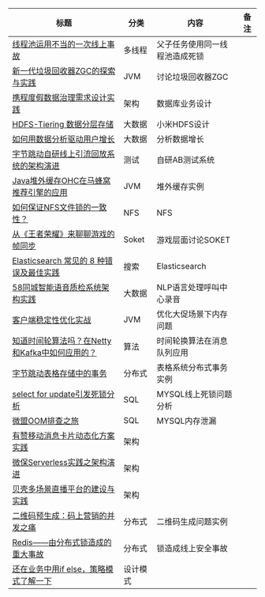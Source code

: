 
|标题|分类|内容|备注|
|----|----|----|----|
| [线程池运用不当的一次线上事故](https://mp.weixin.qq.com/s/Qpdxfal-m0KOUxLeMJlPxw)  | 多线程 | 父子任务使用同一线程池造成死锁  ||
| [新一代垃圾回收器ZGC的探索与实践](https://mp.weixin.qq.com/s/ag5u2EPObx7bZr7hkcrOTg)  | JVM | 讨论垃圾回收器ZGC  ||
| [携程度假数据治理需求设计实践](https://mp.weixin.qq.com/s/Xhuy2iRe6N_3yL4-jlRocA)  | 架构 | 数据库业务设计 ||
|[HDFS-Tiering 数据分层存储](https://mp.weixin.qq.com/s/0weyff54TjsBo6L-Zmkg5w)|大数据|小米HDFS设计||
|[如何用数据分析驱动用户增长](https://mp.weixin.qq.com/s/cdTNRFFJcKrpWgOtuFzYFw)|大数据|分析数据增长||
|[字节跳动自研线上引流回放系统的架构演进](https://mp.weixin.qq.com/s/3rxdiVDYqwllPRbF6gQ50Q)|测试|自研AB测试系统||
|[Java堆外缓存OHC在马蜂窝推荐引擎的应用](https://mp.weixin.qq.com/s/PEqWHct0K4LvzgeYJobWpA)|JVM|堆外缓存实例||
|[如何保证NFS文件锁的一致性？](https://mp.weixin.qq.com/s/lcrI3hzIplrQHs5aB_9Prg)|NFS|NFS|
|[从《王者荣耀》来聊聊游戏的帧同步](https://mp.weixin.qq.com/s/5atfuUNiIxYFv5y_wSVK1w)|Soket|游戏层面讨论SOKET||
|[Elasticsearch 常见的 8 种错误及最佳实践](https://mp.weixin.qq.com/s/zsAk7clgxzrjWLpQbYoTXg)|搜索|Elasticsearch||
|[58同城智能语音质检系统架构实践](https://mp.weixin.qq.com/s/1xHz6Ym8u0VOJL5-jYc5CQ)|大数据|NLP语言处理呼叫中心录音||
|[客户端稳定性优化实战](https://mp.weixin.qq.com/s/jQfrxyvVtBBjUXkJuRinGA)|JVM|优化大促场景下内存问题||
|[知道时间轮算法吗？在Netty和Kafka中如何应用的？](https://mp.weixin.qq.com/s/xBB72hJGn8geZ7SkM0FqJw)|算法|时间轮换算法在消息队列应用||
|[字节跳动表格存储中的事务](https://mp.weixin.qq.com/s/ZjnRzI18plggKTv_nPBsEw)|分布式|表格系统分布式事务实例||
|[select for update引发死锁分析](https://www.cnblogs.com/micrari/p/8029710.html)|SQL|MYSQL线上死锁问题分析||
|[微盟OOM排查之旅](https://mp.weixin.qq.com/s/eqw03qx8WyTzFS4O9y4iVQ)|SQL|MYSQL内存泄漏||
|[有赞移动消息卡片动态化方案实践](https://mp.weixin.qq.com/s/IA-HJm1ZQ2HMcLYdFHD5Ug)|架构|||
|[微保Serverless实践之架构演进](https://mp.weixin.qq.com/s/3IjP3J7GGZXWGVuWfxEsGA)|架构|||
|[贝壳多场景直播平台的建设与实践](https://mp.weixin.qq.com/s/Fspxx8al6SK5qQkB3etBgg)|架构|||
|[二维码预生成：码上营销的并发之痛](https://mp.weixin.qq.com/s/T38OglzdiRjjtqWUKx608w)|分布式|二维码生成问题实例||
|[Redis——由分布式锁造成的重大事故](https://juejin.im/post/6854573212831842311)|分布式|锁造成线上安全事故||
|[还在业务中用if else，策略模式了解一下](https://juejin.im/post/6844903874596175880)|设计模式||||

